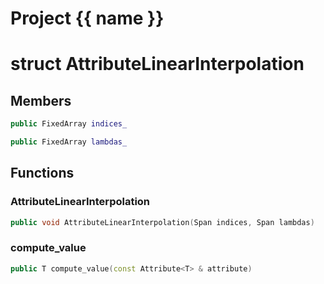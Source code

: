 <script setup>
import {useRoute} from 'vitepress'
const {path} = useRoute()
const tokens = path.split('/')
const words = tokens[2].split('-');
for (let i = 0; i < words.length; i++) {
    words[i] = words[i].charAt(0).toUpperCase() + words[i].slice(1);
    words[i] = words[i].replace('geode', 'Geode')
}
const name = words.join('-');
</script>
# Project {{ name }}

# struct AttributeLinearInterpolation


## Members

```cpp
public FixedArray indices_

```

```cpp
public FixedArray lambdas_

```



## Functions

### AttributeLinearInterpolation

```cpp
public void AttributeLinearInterpolation(Span indices, Span lambdas)
```


### compute_value

```cpp
public T compute_value(const Attribute<T> & attribute)
```




